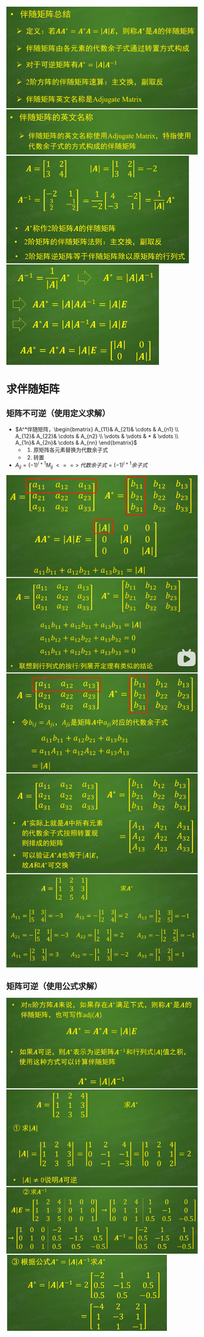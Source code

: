 ![](../photo/Pasted%20image%2020240617172129.png)
![](../photo/Pasted%20image%2020240617172209.png)
![](../photo/Pasted%20image%2020240617172830.png)
![](../photo/Pasted%20image%2020240617172805.png)
# 求伴随矩阵
## 矩阵不可逆（使用定义求解）
- $A^*伴随矩阵，\begin{bmatrix}  A_{11}& A_{21}& \cdots  & A_{n1} \\  A_{12}& A_{22}& \cdots  & A_{n2} \\  \vdots & \vdots & * & \vdots \\  A_{1n}& A_{2n}& \cdots  & A_{nn} \end{bmatrix}$
	- 1. 原矩阵各元素替换为代数余子式
	- 2. 转置
- $A_{ij}=(-1)^{i+1}M_{ij} \;<==>\; 代数余子式 = (-1)^{i+1}余子式$

![](../photo/Pasted%20image%2020240617183838.png)
![](../photo/Pasted%20image%2020240617183858.png)
![](../photo/Pasted%20image%2020240617183927.png)
![](../photo/Pasted%20image%2020240617184021.png)
![](../photo/Pasted%20image%2020240617184142.png)
## 矩阵可逆（使用公式求解）

![](../photo/Pasted%20image%2020240617172738.png)
![](../photo/Pasted%20image%2020240617172334.png)
![](../photo/Pasted%20image%2020240617172308.png)
![](../photo/Pasted%20image%2020240617172321.png)

